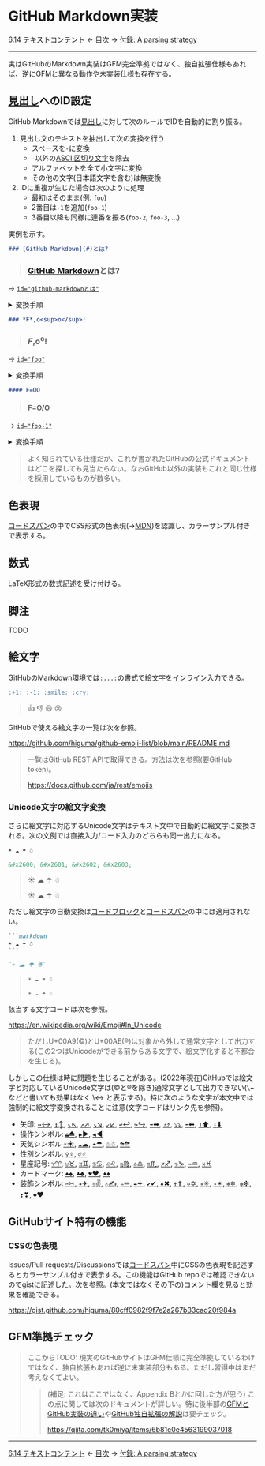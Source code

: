 # GitHub Markdown実装

[6.14 テキストコンテント](textual-content.md)
← [目次](index.md) →
[付録: A parsing strategy](appendix-a-parsing-strategy.md)

------------------------------------------------------------------------

実はGitHubのMarkdown実装はGFM完全準拠ではなく、独自拡張仕様もあれば、逆にGFMと異なる動作や未実装仕様も存在する。

## [見出し]へのID設定

GitHub Markdownでは[見出し]に対して次のルールでIDを自動的に割り振る。

1. 見出し文のテキストを抽出して次の変換を行う
    * スペースを`-`に変換
    * `-`以外の[ASCII区切り文字]を除去
    * アルファベットを全て小文字に変換
    * その他の文字(日本語文字を含む)は無変換
2. IDに重複が生じた場合は次のように処理
    * 最初はそのまま(例: `foo`)
    * 2番目は`-1`を追加(`foo-1`)
    * 3番目以降も同様に連番を振る(`foo-2`, `foo-3`, ...)

実例を示す。

```markdown
### [GitHub Markdown](#)とは?
```

> ### [GitHub Markdown](#)とは?

→ [`id="github-markdownとは"`](#github-markdownとは)

<details>
<summary>変換手順</summary>

1. テキストを抽出(リンク情報は除去) → `GitHub Markdownとは?`
2. スペースを`-`に変換 → `GitHub-Markdownとは?`
3. `-`以外のASCII区切り文字を除去 → `GitHub-Markdownとは`
4. アルファベットを小文字に変換 → `github-markdownとは`
</details>

```markdown
### *F*,o<sup>o</sup>!
```

> ### *F*,o<sup>o</sup>!

→ [`id="foo"`](#foo)

<details>
<summary>変換手順</summary>

1. テキストを抽出(書式設定は除去) → `F,oo!`
2. `-`以外のASCII区切り文字を除去 → `Foo`
3. アルファベットを小文字に変換 → `foo`
</details>

```markdown
#### F=OO
```

> #### F=O/O

→ [`id="foo-1"`](#foo-1)

<details>
<summary>変換手順</summary>

1. テキストを抽出 → `F=O/O`
2. `-`以外のASCII区切り文字を除去 → `FOO`
3. アルファベットを小文字に変換 → `foo`
4. 上と重複するため連番を追加 → `foo-1`
</details>

> よく知られている仕様だが、これが書かれたGitHubの公式ドキュメントはどこを探しても見当たらない。なおGitHub以外の実装もこれと同じ仕様を採用しているものが数多い。

## 色表現

[コードスパン]の中でCSS形式の色表現(→[MDN](https://developer.mozilla.org/ja/docs/Web/CSS/color_value))を認識し、カラーサンプル付きで表示する。




## 数式

LaTeX形式の数式記述を受け付ける。

## 脚注

TODO

## 絵文字

GitHubのMarkdown環境では`:...:`の書式で絵文字を[インライン]入力できる。

```markdown
:+1: :-1: :smile: :cry:
```

> :+1: :-1: :smile: :cry:

GitHubで使える絵文字の一覧は次を参照。

https://github.com/higuma/github-emoji-list/blob/main/README.md

> 一覧はGitHub REST APIで取得できる。方法は次を参照(要GitHub token)。
> 
> https://docs.github.com/ja/rest/emojis

### Unicode文字の絵文字変換

さらに絵文字に対応するUnicode文字はテキスト文中で自動的に絵文字に変換される。次の文例では直接入力/コード入力のどちらも同一出力になる。

```markdown
☀ ☁ ☂ ☃

&#x2600; &#x2601; &#x2602; &#x2603;
```

> ☀ ☁ ☂ ☃
> 
> &#x2600; &#x2601; &#x2602; &#x2603;

ただし絵文字の自動変換は[コードブロック]と[コードスパン]の中には適用されない。

``````markdown
```markdown
☀ ☁ ☂ ☃
```

`☀ ☁ ☂ ☃`
``````

> ```markdown
> ☀ ☁ ☂ ☃
> ```
> 
> `☀ ☁ ☂ ☃`

該当する文字コードは次を参照。

https://en.wikipedia.org/wiki/Emoji#In_Unicode

> ただしU+00A9(&copy;)とU+00AE(&reg;)は対象から外して通常文字として出力する(この2つはUnicodeができる前からある文字で、絵文字化すると不都合を生じる)。

しかしこの仕様は時に問題を生じることがある。(2022年現在)GitHubでは絵文字と対応しているUnicode文字は(&copy;と&reg;を除き)通常文字として出力できない(`\↔`などと書いても効果はなく \↔ と表示する)。特に次のような文字が本文中では強制的に絵文字変換されることに注意(文字コードはリンク先を参照)。

* 矢印:
[`↔`↔](https://github.com/higuma/markdown-unicode-check/blob/main/2000.md#2194),
[`↕`↕](https://github.com/higuma/markdown-unicode-check/blob/main/2000.md#2195),
[`↖`↖](https://github.com/higuma/markdown-unicode-check/blob/main/2000.md#2196),
[`↗`↗](https://github.com/higuma/markdown-unicode-check/blob/main/2000.md#2197),
[`↘`↘](https://github.com/higuma/markdown-unicode-check/blob/main/2000.md#2198),
[`↙`↙](https://github.com/higuma/markdown-unicode-check/blob/main/2000.md#2199),
[`↩`↩](https://github.com/higuma/markdown-unicode-check/blob/main/2000.md#21A9),
[`↪`↪](https://github.com/higuma/markdown-unicode-check/blob/main/2000.md#21AA),
[`➡`➡](https://github.com/higuma/markdown-unicode-check/blob/main/2000.md#27A1),
[`⤴`⤴](https://github.com/higuma/markdown-unicode-check/blob/main/2000.md#2934),
[`⤵`⤵](https://github.com/higuma/markdown-unicode-check/blob/main/2000.md#2935),
[`⬅`⬅](https://github.com/higuma/markdown-unicode-check/blob/main/2000.md#2B05),
[`⬆`⬆](https://github.com/higuma/markdown-unicode-check/blob/main/2000.md#2B06),
[`⬇`⬇](https://github.com/higuma/markdown-unicode-check/blob/main/2000.md#2B07)
* 操作シンボル:
[`⏏`⏏](https://github.com/higuma/markdown-unicode-check/blob/main/2000.md#21CF),
[`▶`▶](https://github.com/higuma/markdown-unicode-check/blob/main/2000.md#25B6),
[`◀`◀](https://github.com/higuma/markdown-unicode-check/blob/main/2000.md#25C0)
* 天気シンボル
[`☀`☀](https://github.com/higuma/markdown-unicode-check/blob/main/2000.md#2600),
[`☁`☁](https://github.com/higuma/markdown-unicode-check/blob/main/2000.md#2601),
[`☂`☂](https://github.com/higuma/markdown-unicode-check/blob/main/2000.md#2602),
[`☃`☃](https://github.com/higuma/markdown-unicode-check/blob/main/2000.md#2603),
[`⛈`⛈](https://github.com/higuma/markdown-unicode-check/blob/main/2000.md#26C8)
* 性別シンボル:
[`♀`♀](https://github.com/higuma/markdown-unicode-check/blob/main/2000.md#2640),
[`♂`♂](https://github.com/higuma/markdown-unicode-check/blob/main/2000.md#2642)
* 星座記号:
[`♈`♈](https://github.com/higuma/markdown-unicode-check/blob/main/2000.md#2648),
[`♉`♉](https://github.com/higuma/markdown-unicode-check/blob/main/2000.md#2649),
[`♊`♊](https://github.com/higuma/markdown-unicode-check/blob/main/2000.md#264A),
[`♋`♋](https://github.com/higuma/markdown-unicode-check/blob/main/2000.md#264B),
[`♌`♌](https://github.com/higuma/markdown-unicode-check/blob/main/2000.md#264C),
[`♍`♍](https://github.com/higuma/markdown-unicode-check/blob/main/2000.md#264D),
[`♎`♎](https://github.com/higuma/markdown-unicode-check/blob/main/2000.md#264E),
[`♏`♏](https://github.com/higuma/markdown-unicode-check/blob/main/2000.md#264F),
[`♐`♐](https://github.com/higuma/markdown-unicode-check/blob/main/2000.md#2650),
[`♑`♑](https://github.com/higuma/markdown-unicode-check/blob/main/2000.md#2651),
[`♒`♒](https://github.com/higuma/markdown-unicode-check/blob/main/2000.md#2652),
[`♓`♓](https://github.com/higuma/markdown-unicode-check/blob/main/2000.md#2653)
* カードマーク:
[`♠`♠](https://github.com/higuma/markdown-unicode-check/blob/main/2000.md#2660),
[`♣`♣](https://github.com/higuma/markdown-unicode-check/blob/main/2000.md#2613),
[`♥`♥](https://github.com/higuma/markdown-unicode-check/blob/main/2000.md#2615),
[`♦`♦](https://github.com/higuma/markdown-unicode-check/blob/main/2000.md#2616)
* 装飾シンボル:
[`✂`✂](https://github.com/higuma/markdown-unicode-check/blob/main/2000.md#2702),
[`✈`✈](https://github.com/higuma/markdown-unicode-check/blob/main/2000.md#2708),
[`✌`✌](https://github.com/higuma/markdown-unicode-check/blob/main/2000.md#270C),
[`✍`✍](https://github.com/higuma/markdown-unicode-check/blob/main/2000.md#270D),
[`✏`✏](https://github.com/higuma/markdown-unicode-check/blob/main/2000.md#270F),
[`✒`✒](https://github.com/higuma/markdown-unicode-check/blob/main/2000.md#2712),
[`✔`✔](https://github.com/higuma/markdown-unicode-check/blob/main/2000.md#2714),
[`✖`✖](https://github.com/higuma/markdown-unicode-check/blob/main/2000.md#2716),
[`✝`✝](https://github.com/higuma/markdown-unicode-check/blob/main/2000.md#271D),
[`✡`✡](https://github.com/higuma/markdown-unicode-check/blob/main/2000.md#2721),
[`✳`✳](https://github.com/higuma/markdown-unicode-check/blob/main/2000.md#2733),
[`✴`✴](https://github.com/higuma/markdown-unicode-check/blob/main/2000.md#2734),
[`❄`❄](https://github.com/higuma/markdown-unicode-check/blob/main/2000.md#2744),
[`❇`❇](https://github.com/higuma/markdown-unicode-check/blob/main/2000.md#2747),
[`❣`❣](https://github.com/higuma/markdown-unicode-check/blob/main/2000.md#2763),
[`❤`❤](https://github.com/higuma/markdown-unicode-check/blob/main/2000.md#2764)

## GitHubサイト特有の機能

### CSSの色表現

Issues/Pull requests/Discussionsでは[コードスパン]中にCSSの色表現を記述するとカラーサンプル付きで表示する。この機能はGitHub repoでは確認できないのでgistに記述した。次を参照。(本文ではなくその下の)コメント欄を見ると効果を確認できる。

https://gist.github.com/higuma/80cff0982f9f7e2a267b33cad20f984a











## GFM準拠チェック


> ここからTODO: 現実のGitHubサイトはGFM仕様に完全準拠しているわけではなく、独自拡張もあれば逆に未実装部分もある。ただし習得中はまだ考えなくてよい。
> 
> > (補足: これはここではなく、Appendix Bとかに回した方が思う) この点に関しては次のドキュメントが詳しい。特に後半部の[GFMとGitHub実装の違い](https://qiita.com/tk0miya/items/6b81e0e4563199037018#githubcom-の動作と合致していない)や[GitHub独自拡張の解説](https://qiita.com/tk0miya/items/6b81e0e4563199037018#gfm-に記載されていない-githubcom-独自のマークアップが存在する)は要チェック。
> > 
> > https://qiita.com/tk0miya/items/6b81e0e4563199037018

------------------------------------------------------------------------

[6.14 テキストコンテント](textual-content.md)
← [目次](index.md) →
[付録: A parsing strategy](appendix-a-parsing-strategy.md)

[ASCII区切り文字]: backslash-escapes.md#ASCII区切り文字
[インライン]: inlines.md
[コードスパン]: code-spans.md
[コードブロック]: code-blocks.md
[折りたたみ]: html-blocks.md#折りたたみ
[見出し]: thematic-breaks.md
